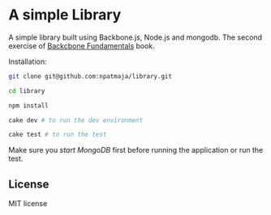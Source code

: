 # A simple Library
A simple library built using Backbone.js, Node.js and mongodb. The second exercise of [Backcbone Fundamentals](https://github.com/addyosmani/backbone-fundamentals) book.


Installation:

```bash
git clone git@github.com:npatmaja/library.git

cd library

npm install

cake dev # to run the dev environment

cake test # to run the test
```
Make sure you *start MongoDB* first before running the application or run the test. 

## License
MIT license
